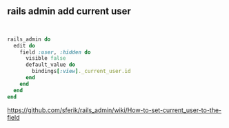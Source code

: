 ## rails admin add current user


```ruby


rails_admin do 
  edit do   
    field :user, :hidden do
      visible false
      default_value do
        bindings[:view]._current_user.id
      end
    end
  end 
end
```

https://github.com/sferik/rails_admin/wiki/How-to-set-current_user-to-the-field
